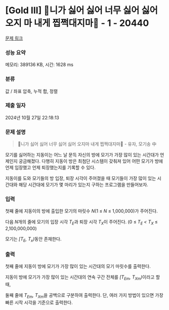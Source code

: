 # [Gold III] 🎵니가 싫어 싫어 너무 싫어 싫어 오지 마 내게 찝쩍대지마🎵 - 1 - 20440 

[문제 링크](https://www.acmicpc.net/problem/20440) 

### 성능 요약

메모리: 389136 KB, 시간: 1628 ms

### 분류

값 / 좌표 압축, 누적 합, 정렬

### 제출 일자

2024년 10월 27일 22:18:13

### 문제 설명

<blockquote>
<p>🎵니가 싫어 싫어 너무 싫어 싫어 오지마 내게 찝쩍대지마🎵 - 유자, 모기송 中</p>
</blockquote>

<p>모기를 싫어하는 지동이는 어느 날 문득 자신의 방에 모기가 가장 많이 있는 시간대가 언제인지 궁금해졌다. 다행히 지동이 방은 최첨단 시스템이 갖춰져 있어 어떤 모기가 방에 언제 입장했고 언제 퇴장했는지를 기록할 수 있다.</p>

<p>지동이를 도와 모기들의 방 입장, 퇴장 시각이 주어졌을 때 모기들이 가장 많이 있는 시간대와 해당 시간대에 모기가 몇 마리가 있는지 구하는 프로그램을 만들어보자. </p>

### 입력 

 <p>첫째 줄에 지동이의 방에 출입한 모기의 마릿수 <em>N</em>(1 ≤ <em>N</em> ≤ 1,000,000)가 주어진다.</p>

<p>다음 <em>N</em>개의 줄에 모기의 입장 시각 <em>T<sub>E</sub></em>과 퇴장 시각 <em>T<sub>X</sub></em>이 주어진다. (0 ≤ <em>T<sub>E</sub> < T<sub>X</sub> </em>≤ 2,100,000,000)</p>

<p>모기는 <em>[T<sub>E</sub>, T<sub>x</sub>)</em>동안 존재한다.</p>

<p> </p>

### 출력 

 <p>첫째 줄에 지동이 방에 모기가 가장 많이 있는 시간대의 모기 마릿수를 출력한다.</p>

<p>지동이 방에 모기가 가장 많이 있는 시간대의 연속 구간 전체를 <em>[T<sub>Em</sub>, T<sub>Xm</sub>)</em>이라고 할 때,</p>

<p>둘째 줄에 <em>T<sub>Em</sub>, T<sub>Xm</sub></em>을 공백으로 구분하여 출력한다. 단, 여러 가지 방법이 있으면 가장 빠른 시작 시각을 기준으로 출력한다.</p>

